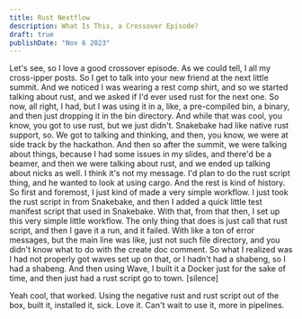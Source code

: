 ```yaml
---
title: Rust Nextflow
description: What Is This, a Crossover Episode?
draft: true
publishDate: "Nov 6 2023"
---
```


Let\'s see, so I love a good crossover episode. As we could tell, I all
my cross-ipper posts. So I get to talk into your new friend at the next
little summit. And we noticed I was wearing a rest comp shirt, and so we
started talking about rust, and we asked if I\'d ever used rust for the
next one. So now, all right, I had, but I was using it in a, like, a
pre-compiled bin, a binary, and then just dropping it in the bin
directory. And while that was cool, you know, you got to use rust, but
we just didn\'t. Snakebake had like native rust support, so. We got to
talking and thinking, and then, you know, we were at side track by the
hackathon. And then so after the summit, we were talking about things,
because I had some issues in my slides, and there\'d be a beamer, and
then we were talking about rust, and we ended up talking about nicks as
well. I think it\'s not my message. I\'d plan to do the rust script
thing, and he wanted to look at using cargo. And the rest is kind of
history. So first and foremost, I just kind of made a very simple
workflow. I just took the rust script in from Snakebake, and then I
added a quick little test manifest script that used in Snakebake. With
that, from that then, I set up this very simple little workflow. The
only thing that does is just call that rust script, and then I gave it a
run, and it failed. With like a ton of error messages, but the main line
was like, just not such file directory, and you didn\'t know what to do
with the create doc comment. So what I realized was I had not properly
got waves set up on that, or I hadn\'t had a shabeng, so I had a
shabeng. And then using Wave, I built it a Docker just for the sake of
time, and then just had a rust script go to town. \[silence\]

Yeah cool, that worked. Using the negative rust and rust script out of
the box, built it, installed it, sick. Love it. Can\'t wait to use it,
more in pipelines.
